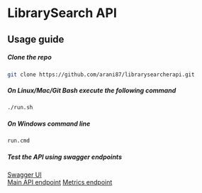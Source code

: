 # LibrarySearch API

## Usage guide
##### Clone the repo
```bash 
git clone https://github.com/arani87/librarysearcherapi.git
```
##### On Linux/Mac/Git Bash execute the following command
```bash 
./run.sh
```
##### On Windows command line
```cmd
run.cmd
```
##### Test the API using swagger endpoints
[Swagger UI](http://localhost:8080/swagger-ui.html)  
[Main API endpoint](http://localhost:8080/swagger-ui.html#!/search45controller/searchUsingGET) 
[Metrics endpoint](http://localhost:8080/swagger-ui.html#!/operation45handler/handleUsingGET_1)